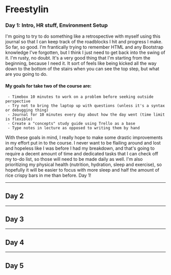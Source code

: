 # Freestylin 

### Day 1: Intro, HR stuff, Environment Setup 

I'm going to try to do something like a retrospective with myself using this journal so that I can keep track of the roadblocks I hit and progress I make. So far, so good. I'm frantically trying to remember HTML and any Bootstrap knowledge I've forgotten, but I think I just need to get back into the swing of it. I'm rusty, no doubt. It's a very good thing that I'm starting from the beginning, because I need it. It sort of feels like being kicked all the way down to the bottom of the stairs when you can see the top step, but what are you going to do. 

#### My goals for take two of the course are: 
     - Timebox 10 minutes to work on a problem before seeking outside perspective 
     - Try not to bring the laptop up with questions (unless it's a syntax or debugging thing)
     - Journal for 10 minutes every day about how the day went (time limit is flexible)
     - Create a "concepts" study guide using Trello as a base 
     - Type notes in lecture as opposed to writing them by hand 

With these goals in mind, I really hope to make some drastic improvements in my effort put in to the course. I never want to be flailing around and lost and hopeless like I was before I had my breakdown, and that's going to require a decent amount of time and dedicated tasks that I can check off my to-do list, so those will need to be made daily as well. I'm also prioritizing my physical health (nutrition, hydration, sleep and exercise), so hopefully it will be easier to focus with more sleep and half the amount of rice crispy bars in me than before. Day 1!

---

## Day 2 

---

## Day 3

---

## Day 4 

---

## Day 5 